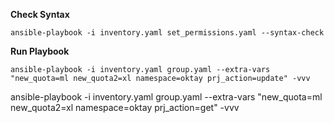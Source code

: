 **Check Syntax**
```
ansible-playbook -i inventory.yaml set_permissions.yaml --syntax-check
```
**Run Playbook**
```
ansible-playbook -i inventory.yaml group.yaml --extra-vars "new_quota=ml new_quota2=xl namespace=oktay prj_action=update" -vvv
```
ansible-playbook -i inventory.yaml group.yaml --extra-vars "new_quota=ml new_quota2=xl namespace=oktay prj_action=get" -vvv
```

